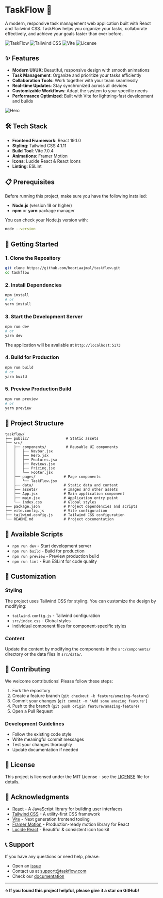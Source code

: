 # TaskFlow 🚀

A modern, responsive task management web application built with React and Tailwind CSS. TaskFlow helps you organize your tasks, collaborate effectively, and achieve your goals faster than ever before.

![TaskFlow](https://img.shields.io/badge/React-19.1.0-blue?logo=react)
![Tailwind CSS](https://img.shields.io/badge/Tailwind_CSS-4.1.11-38B2AC?logo=tailwind-css)
![Vite](https://img.shields.io/badge/Vite-7.0.4-646CFF?logo=vite)
![License](https://img.shields.io/badge/License-MIT-green)

## ✨ Features

- **Modern UI/UX**: Beautiful, responsive design with smooth animations
- **Task Management**: Organize and prioritize your tasks efficiently
- **Collaboration Tools**: Work together with your team seamlessly
- **Real-time Updates**: Stay synchronized across all devices
- **Customizable Workflows**: Adapt the system to your specific needs
- **Performance Optimized**: Built with Vite for lightning-fast development and builds

![Hero](https://github.com/hooriaajmal/taskflow/blob/main/src/assets/taskflow.png)


## 🛠️ Tech Stack

- **Frontend Framework**: React 19.1.0
- **Styling**: Tailwind CSS 4.1.11
- **Build Tool**: Vite 7.0.4
- **Animations**: Framer Motion
- **Icons**: Lucide React & React Icons
- **Linting**: ESLint

## 📋 Prerequisites

Before running this project, make sure you have the following installed:

- **Node.js** (version 18 or higher)
- **npm** or **yarn** package manager

You can check your Node.js version with:
```bash
node --version
```

## 🚀 Getting Started

### 1. Clone the Repository

```bash
git clone https://github.com/hooriaajmal/taskflow.git
cd taskflow
```

### 2. Install Dependencies

```bash
npm install
# or
yarn install
```

### 3. Start the Development Server

```bash
npm run dev
# or
yarn dev
```

The application will be available at `http://localhost:5173`

### 4. Build for Production

```bash
npm run build
# or
yarn build
```

### 5. Preview Production Build

```bash
npm run preview
# or
yarn preview
```

## 📁 Project Structure

```
taskflow/
├── public/                 # Static assets
├── src/
│   ├── components/         # Reusable UI components
│   │   ├── Navbar.jsx
│   │   ├── Hero.jsx
│   │   ├── Features.jsx
│   │   ├── Reviews.jsx
│   │   ├── Pricing.jsx
│   │   └── Footer.jsx
│   ├── pages/             # Page components
│   │   └── TaskFlow.jsx
│   ├── data/              # Static data and content
│   ├── assets/            # Images and other assets
│   ├── App.jsx            # Main application component
│   ├── main.jsx           # Application entry point
│   └── index.css          # Global styles
├── package.json           # Project dependencies and scripts
├── vite.config.js         # Vite configuration
├── tailwind.config.js     # Tailwind CSS configuration
└── README.md              # Project documentation
```

## 🎯 Available Scripts

- `npm run dev` - Start development server
- `npm run build` - Build for production
- `npm run preview` - Preview production build
- `npm run lint` - Run ESLint for code quality

## 🎨 Customization

### Styling
The project uses Tailwind CSS for styling. You can customize the design by modifying:
- `tailwind.config.js` - Tailwind configuration
- `src/index.css` - Global styles
- Individual component files for component-specific styles

### Content
Update the content by modifying the components in the `src/components/` directory or the data files in `src/data/`.

## 🤝 Contributing

We welcome contributions! Please follow these steps:

1. Fork the repository
2. Create a feature branch (`git checkout -b feature/amazing-feature`)
3. Commit your changes (`git commit -m 'Add some amazing feature'`)
4. Push to the branch (`git push origin feature/amazing-feature`)
5. Open a Pull Request

### Development Guidelines

- Follow the existing code style
- Write meaningful commit messages
- Test your changes thoroughly
- Update documentation if needed

## 📝 License

This project is licensed under the MIT License - see the [LICENSE](LICENSE) file for details.

## 🙏 Acknowledgments

- [React](https://reactjs.org/) - A JavaScript library for building user interfaces
- [Tailwind CSS](https://tailwindcss.com/) - A utility-first CSS framework
- [Vite](https://vitejs.dev/) - Next generation frontend tooling
- [Framer Motion](https://www.framer.com/motion/) - Production-ready motion library for React
- [Lucide React](https://lucide.dev/) - Beautiful & consistent icon toolkit

## 📞 Support

If you have any questions or need help, please:

- Open an [issue](https://github.com/yourusername/taskflow/issues)
- Contact us at support@taskflow.com
- Check our [documentation](https://docs.taskflow.com)

---

**⭐ If you found this project helpful, please give it a star on GitHub!**
